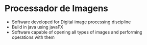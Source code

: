 # Processador de Imagens
* Software developed for Digital image processing discipline
* Build in java using javaFX 
*  Software capable of opening all types of images and performing operations with them




